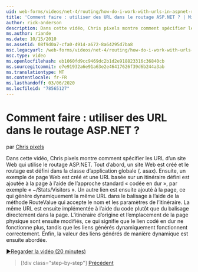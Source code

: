 ```yaml
---
uid: web-forms/videos/net-4/routing/how-do-i-work-with-urls-in-aspnet-routing
title: 'Comment faire : utiliser des URL dans le routage ASP.NET ? | Microsoft Docs'
author: rick-anderson
description: Dans cette vidéo, Chris pixels montre comment spécifier les URL d’un site Web qui utilise le routage ASP.NET. Tout d’abord, un site Web est créé et le routage est défini dans le GL...
ms.author: riande
ms.date: 10/15/2010
ms.assetid: 08f9d0a7-cfa0-4914-a672-8a64295d7ba8
msc.legacyurl: /web-forms/videos/net-4/routing/how-do-i-work-with-urls-in-aspnet-routing
msc.type: video
ms.openlocfilehash: eb1060fd9cc9469dc2b1d2e918823316c36840cb
ms.sourcegitcommit: e7e91932a6e91a63e2e46417626f39d6b244a3ab
ms.translationtype: MT
ms.contentlocale: fr-FR
ms.lasthandoff: 03/06/2020
ms.locfileid: "78565127"
---
```

# <a name="how-do-i-work-with-urls-in-aspnet-routing"></a>Comment faire : utiliser des URL dans le routage ASP.NET ?

par [Chris pixels](https://twitter.com/chrispels)

Dans cette vidéo, Chris pixels montre comment spécifier les URL d’un site Web qui utilise le routage ASP.NET. Tout d’abord, un site Web est créé et le routage est défini dans la classe d’application globale (. asax). Ensuite, un exemple de page Web est créé et une URL basée sur un itinéraire défini est ajoutée à la page à l’aide de l’approche standard « codée en dur », par exemple « ~/Stats/Visitors ». Un autre lien est ensuite ajouté à la page, ce qui génère dynamiquement la même URL dans le balisage à l’aide de la méthode RouteValue qui accepte le nom et les paramètres de l’itinéraire. La même URL est ensuite implémentée à l’aide du code plutôt que du balisage directement dans la page. L’itinéraire d’origine et l’emplacement de la page physique sont ensuite modifiés, ce qui signifie que le lien codé en dur ne fonctionne plus, tandis que les liens générés dynamiquement fonctionnent correctement. Enfin, la valeur des liens générés de manière dynamique est ensuite abordée.

[&#9654;Regarder la vidéo (20 minutes)](https://channel9.msdn.com/Blogs/ASP-NET-Site-Videos/how-do-i-work-with-urls-in-aspnet-routing)

> [!div class="step-by-step"]
> [Précédent](how-do-i-use-routing-with-aspnet-web-forms.md)
